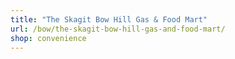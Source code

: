 ```yaml
---
title: "The Skagit Bow Hill Gas & Food Mart"
url: /bow/the-skagit-bow-hill-gas-and-food-mart/
shop: convenience
---
```


